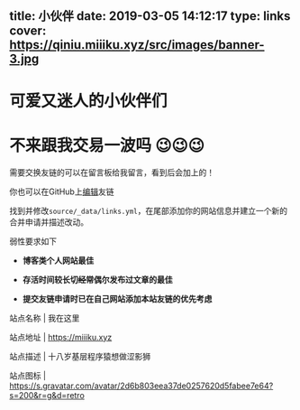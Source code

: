 title: 小伙伴
date: 2019-03-05 14:12:17
type: links
cover: https://qiniu.miiiku.xyz/src/images/banner-3.jpg
---

# 可爱又迷人的小伙伴们

# 不来跟我交易一波吗 😉😉😉

需要交换友链的可以在留言板给我留言，看到后会加上的！

你也可以在GitHub上[编辑](https://github.com/miiiku/hexo-blog/blob/master/source/_data/links.yml)友链

找到并修改`source/_data/links.yml`，在尾部添加你的网站信息并建立一个新的合并申请并描述改动。

弱性要求如下

- **博客类个人网站最佳**

- **存活时间较长切~~经常~~偶尔发布过文章的最佳**

- **提交友链申请时已在自己网站添加本站友链的优先考虑**

站点名称 | 我在这里 

站点地址 | https://miiiku.xyz

站点描述 | 十八岁基层程序猿想做涩影狮 

站点图标 | https://s.gravatar.com/avatar/2d6b803eea37de0257620d5fabee7e64?s=200&r=g&d=retro
